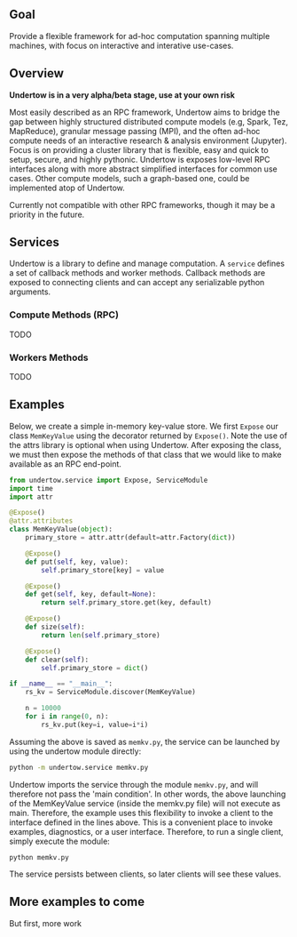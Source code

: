 ## Goal
Provide a flexible framework for ad-hoc computation spanning multiple machines, with focus on interactive and interative use-cases.

## Overview
**Undertow is in a very alpha/beta stage, use at your own risk**

Most easily described as an RPC framework, Undertow aims to bridge the gap between highly structured distributed compute models
(e.g, Spark, Tez, MapReduce), granular message passing (MPI), and the often ad-hoc compute needs of an interactive
research & analysis environment (Jupyter). Focus is on providing a cluster library that
is flexible, easy and quick to setup, secure, and highly pythonic. Undertow is exposes low-level RPC interfaces along with more
abstract simplified interfaces for common use cases. Other compute models, such a graph-based one, could be implemented atop of Undertow.

Currently not compatible with other RPC frameworks, though it may be a priority in
the future.

## Services
Undertow is a library to define and manage computation. A `service` defines
a set of callback methods and worker methods. Callback methods are exposed
to connecting clients and can accept any serializable python arguments.
  
### Compute Methods (RPC)
TODO

### Workers Methods
TODO

## Examples
Below, we create a simple in-memory key-value store. We first `Expose` our
class `MemKeyValue` using the decorator returned by `Expose()`. Note the use
of the attrs library is optional when using Undertow. After exposing the class,
we must then expose the methods of that class that we would like to make available
as an RPC end-point.

```python
from undertow.service import Expose, ServiceModule
import time
import attr

@Expose()
@attr.attributes
class MemKeyValue(object):
    primary_store = attr.attr(default=attr.Factory(dict))

    @Expose()
    def put(self, key, value):
        self.primary_store[key] = value

    @Expose()
    def get(self, key, default=None):
        return self.primary_store.get(key, default)

    @Expose()
    def size(self):
        return len(self.primary_store)

    @Expose()
    def clear(self):
        self.primary_store = dict()

if __name__ == "__main__":
    rs_kv = ServiceModule.discover(MemKeyValue)

    n = 10000
    for i in range(0, n):
        rs_kv.put(key=i, value=i*i)

```

Assuming the above is saved as `memkv.py`, the service can be launched by 
using the undertow module directly:
```bash
python -m undertow.service memkv.py
```

Undertow imports the service through the module `memkv.py`, and will 
therefore not pass the 'main condition'. In other words, the above launching
 of the MemKeyValue service (inside the memkv.py file) will not execute 
 as main. Therefore, the example uses this flexibility to invoke a 
 client to the interface defined in the lines above. This is a 
 convenient place to invoke examples, diagnostics, or a user interface. 
Therefore, to run a single client, simply execute the module:
```
python memkv.py
```

The service persists between clients, so later clients will see these values.

## More examples to come
But first, more work
